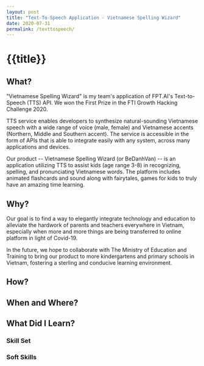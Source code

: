 ```yaml
---
layout: post
title: "Text-To-Speech Application - Vietnamese Spelling Wizard"
date: 2020-07-31
permalink: /texttospeech/
---
```

<h1>{{title}}</h1>
<h2>What?</h2>
<p>
"Vietnamese Spelling Wizard" is my team's application of FPT.AI's Text-to-Speech (TTS) API. We won the First Prize in the FTI Growth Hacking Challenge 2020. 
</p>
<p>
TTS service enables developers to synthesize natural-sounding Vietnamese speech with a wide range of voice (male, female) and Vietnamese accents (Northern, Middle and Southern accent). The service is accessible in the form of APIs that is able to integrate easily with any system, across many applications and devices.
</p>
<p>
Our product -- Vietnamese Spelling Wizard (or BeDanhVan) --  is an application utilizing TTS to assist kids (age range 3-8) in recognizing, spelling, and pronunciating Vietnamese words. The platform includes animated flashcards and sound along with fairytales, games for kids to truly have an amazing time learning.
</p>

<h2>Why?</h2>
<p>
Our goal is to find a way to elegantly integrate technology and education to alleviate the hardwork of parents and teachers everywhere in Vietnam, especially when more and more things are being transferred to online platform in light of Covid-19. 
</p>
<p>
In the future, we hope to collaborate with The Ministry of Education and Training to bring our product to more kindergartens and primary schools in Vietnam, fostering a sterling and conducive learning environment.
</p>

<h2>How?</h2>
<p>

</p> 

<h2>When and Where?</h2>
<p></p>

<h2>What Did I Learn?</h2>
<h3>Skill Set</h3>
<p></p>
<h3>Soft Skills</h3>
<p></p>

